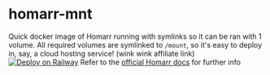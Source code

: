 # homarr-mnt
Quick docker image of Homarr running with symlinks so it can be ran with 1 volume. All required volumes are symlinked to `/mount`, so it's easy to deploy in, say, a cloud hosting service! (wink wink affiliate link)
[![Deploy on Railway](https://railway.app/button.svg)](https://railway.app/template/nUCbEZ?referralCode=x93oY2)
Refer to the [official Homarr docs](https://homarr.dev/docs/getting-started/installation/) for further info
